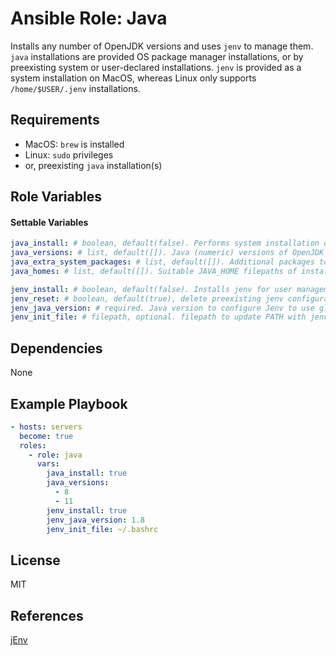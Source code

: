 # Ansible Role: Java

Installs any number of OpenJDK versions and uses `jenv` to manage them. `java` installations are provided OS package manager installations, or by preexisting system or user-declared installations. `jenv` is provided as a system installation on MacOS, whereas Linux only supports `/home/$USER/.jenv` installations.

## Requirements

- MacOS: `brew` is installed
- Linux: `sudo` privileges
- or, preexisting `java` installation(s)

## Role Variables

#### Settable Variables
```yaml
java_install: # boolean, default(false). Performs system installation of specified `java_versions` and `java_extra_system_packages`.
java_versions: # list, default([]). Java (numeric) versions of OpenJDK to install via OS package manager. It is possible the desired java version may not be available via system package, so please check if this gives an error.
java_extra_system_packages: # list, default([]). Additional packages to install via OS package manager
java_homes: # list, default([]). Suitable JAVA_HOME filepaths of installed JDKs

jenv_install: # boolean, default(false). Installs jenv for user management of Java installations.
jenv_reset: # boolean, default(true), delete preexisting jenv configuration (+installation for Linux)
jenv_java_version: # required. Java version to configure Jenv to use globally. For Java 8 and below, must use 1.x format.
jenv_init_file: # filepath, optional. filepath to update PATH with jenv shims + completions
```

## Dependencies

None

## Example Playbook
```yaml
- hosts: servers
  become: true
  roles:
    - role: java
      vars:
        java_install: true
        java_versions:
          - 8
          - 11
        jenv_install: true
        jenv_java_version: 1.8
        jenv_init_file: ~/.bashrc
```

## License

MIT

## References

[jEnv](https://github.com/jenv/jenv)
